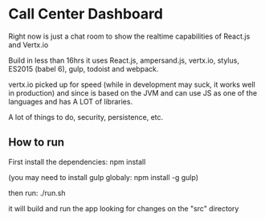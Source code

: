 Call Center Dashboard
=====================

Right now is just a chat room to show the realtime capabilities of React.js and Vertx.io

Build in less than 16hrs it uses React.js, ampersand.js, vertx.io, stylus, ES2015 (babel 6), gulp, todoist and webpack.

vertx.io picked up for speed (while in development may suck, it works well in production) and since is based on the JVM and can use JS as one of the languages and has A LOT of libraries.

A lot of things to do, security, persistence, etc.


How to run
----------

First install the dependencies:
npm install

(you may need to install gulp globaly: npm install -g gulp)

then run: ./run.sh

it will build and run the app looking for changes on the "src" directory